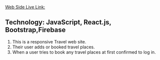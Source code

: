 [Web Side Live Link:](https://travel-guru-d3cf4.web.app/)

## Technology: JavaScript, React.js, Bootstrap,Firebase

1. This is a responsive Travel web site.
2. Their user adds or booked travel places.
3. When a user tries to book any travel places at first confirmed to log in.

